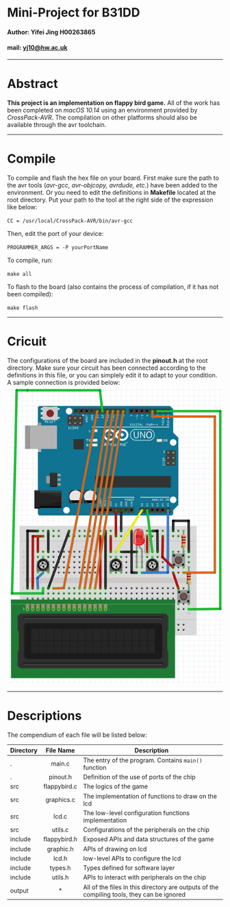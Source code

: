 # Mini-Project for B31DD
#### Author: Yifei Jing H00263865
#### mail: yj10@hw.ac.uk

------
# Abstract

**This project is an implementation on flappy bird game.**
All of the work has been completed on *macOS 10.14* using an environment provided by *CrossPack-AVR*. The compilation on other platforms should also be available through the avr toolchain.

-----
# Compile

To compile and flash the hex file on your board. First make sure the path to the avr tools (*avr-gcc, avr-objcopy, avrdude, etc.*) have been added to the environment. Or you need to edit the definitions in **Makefile** located at the root directory. Put your path to the tool at the right side of the expression like below:

`CC = /usr/local/CrossPack-AVR/bin/avr-gcc`

Then, edit the port of your device:

`PROGRAMMER_ARGS = -P yourPortName`

To compile, run:

`make all`

To flash to the board (also contains the process of compilation, if it has not been compiled):

`make flash`

------
# Cricuit
The configurations of the board are included in the **pinout.h** at the root directory. Make sure your circuit has been connected according to the definitions in this file, or you can simplely edit it to adapt to your condition.
A sample connection is provided below:
![Sample circuit](img/circuitmap.png)

-----
# Descriptions
The compendium of each file will be listed below:

Directory|File Name|Description
--|:--:|--
.|main.c|The entry of the program. Contains `main()` function
.|pinout.h|Definition of the use of ports of the chip
src|flappybird.c|The logics of the game
src|graphics.c|The implementation of functions to draw on the lcd
src|lcd.c|The low-level configuration functions implementation
src|utils.c|Configurations of the peripherals on the chip
include|flappybird.h|Exposed APIs and data structures of the game
include|graphic.h|APIs of drawing on lcd
include|lcd.h|low-level APIs to configure the lcd
include|types.h|Types defined for software layer
include|utils.h|APIs to interact with peripherals on the chip
output|*|All of the files in this directory are outputs of the compiling tools, they can be ignored